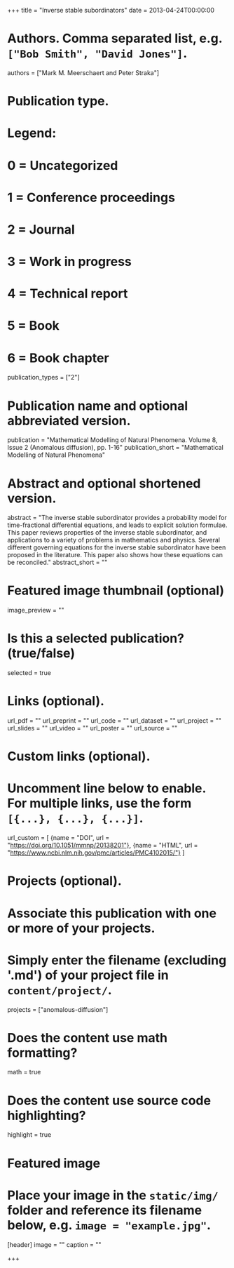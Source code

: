 +++
title = "Inverse stable subordinators"
date = 2013-04-24T00:00:00

# Authors. Comma separated list, e.g. `["Bob Smith", "David Jones"]`.
authors = ["Mark M. Meerschaert and Peter Straka"]

# Publication type.
# Legend:
# 0 = Uncategorized
# 1 = Conference proceedings
# 2 = Journal
# 3 = Work in progress
# 4 = Technical report
# 5 = Book
# 6 = Book chapter
publication_types = ["2"]

# Publication name and optional abbreviated version.
publication = "Mathematical Modelling of Natural Phenomena. Volume 8, Issue 2 (Anomalous diffusion), pp. 1-16"
publication_short = "Mathematical Modelling of Natural Phenomena"

# Abstract and optional shortened version.
abstract = "The inverse stable subordinator provides a probability model for time-fractional differential equations, and leads to explicit solution formulae. This paper reviews properties of the inverse stable subordinator, and applications to a variety of problems in mathematics and physics. Several different governing equations for the inverse stable subordinator have been proposed in the literature. This paper also shows how these equations can be reconciled."
abstract_short = ""

# Featured image thumbnail (optional)
image_preview = ""

# Is this a selected publication? (true/false)
selected = true


# Links (optional).
url_pdf = ""
url_preprint = ""
url_code = ""
url_dataset = ""
url_project = ""
url_slides = ""
url_video = ""
url_poster = ""
url_source = ""

# Custom links (optional).
#   Uncomment line below to enable. For multiple links, use the form `[{...}, {...}, {...}]`.
url_custom = [
    {name = "DOI", url = "https://doi.org/10.1051/mmnp/20138201"}, 
    {name = "HTML", url = "https://www.ncbi.nlm.nih.gov/pmc/articles/PMC4102015/"}
]

# Projects (optional).
#   Associate this publication with one or more of your projects.
#   Simply enter the filename (excluding '.md') of your project file in `content/project/`.
projects = ["anomalous-diffusion"]


# Does the content use math formatting?
math = true

# Does the content use source code highlighting?
highlight = true

# Featured image
# Place your image in the `static/img/` folder and reference its filename below, e.g. `image = "example.jpg"`.
[header]
image = ""
caption = ""

+++

